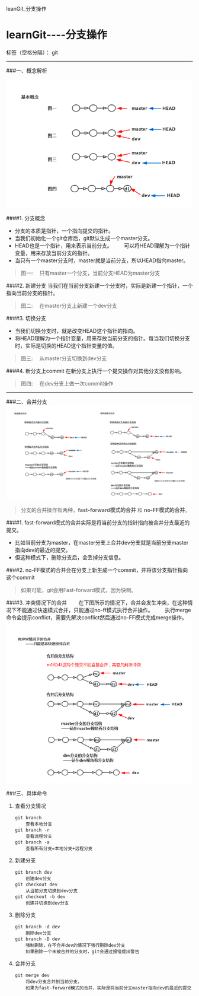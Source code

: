 ﻿leanGit_分支操作

# learnGit----分支操作

标签（空格分隔）： git

---


###一、概念解析

![此处输入图片的描述][1]

####1. 分支概念
+ 分支的本质是指针，一个指向提交的指针。
+ 当我们初始化一个git仓库后，git默认生成一个master分支。
+ HEAD也是一个指针，用来表示当前分支。
&emsp;&emsp;可以将HEAD理解为一个指针变量，用来存放当前分支的指针。
+ 当只有一个master分支时，master就是当前分支，所以HEAD指向master。

> 图一:&emsp; 只有master一个分支，当前分支HEAD为master分支

####2. 新建分支
当我们在当前分支新建一个分支时，实际是新建一个指针，一个指向当前分支的指针。

> 图二:&emsp; 在master分支上新建一个dev分支

####3. 切换分支
+  当我们切换分支时，就是改变HEAD这个指针的指向。
+ 将HEAD理解为一个指针变量，用来存放当前分支的指针。每当我们切换分支时，实际是切换的HEAD这个指针变量的值。

> 图三:&emsp; 从master分支切换到dev分支

####4. 新分支上commit
在新分支上执行一个提交操作对其他分支没有影响。

> 图四:&emsp; 在dev分支上做一次commit操作

---

###二、合并分支
![此处输入图片的描述][2]

> 分支的合并操作有两种，**fast-forward模式的合并** 和 **no-FF模式的合并**。


####1. fast-forward模式的合并实际是将当前分支的指针指向被合并分支最近的提交。
+ 比如当前分支为master，在master分支上合并dev分支就是当前分支master指向dev的最近的提交。
+ 但这种模式下，删除分支后，会丢掉分支信息。

####2. no-FF模式的合并会在分支上新生成一个commit，并将该分支指针指向这个commit

> 如果可能，git会用Fast-forward模式，因为快啊。

####3. 冲突情况下的合并
&emsp;&emsp;在下图所示的情况下，合并会发生冲突，在这种情况下不能通过快速模式合并，只能通过no-ff模式执行合并操作。
&emsp;&emsp;执行merge命令会提示conflict，需要先解决conflict然后通过no-FF模式完成merge操作。
![此处输入图片的描述][3]



###三、具体命令
1. 查看分支情况
    ```	
	git branch 
	    查看本地分支
	git branch -r
	    查看远程分支
	git branch -a
	    查看所有分支=本地分支+远程分支
    ```

2. 新建分支
    ```
    git branch dev
        创建dev分支
    git checkout dev
        从当前分支切换到dev分支
    git checkout -b dev
	    创建并切换到dev分支
    ```
3. 删除分支
    ```
    git branch -d dev
    	删除dev分支
    git branch -D dev
    	强制删除，在不合并dev的情况下强行删除dev分支
	    如果删除一个未被合并的分支时，git会通过报错提出警告
    ```

4. 合并分支
    ```
    git merge dev
    	将dev分支合并到当前分支，
    	如果为fast-forward模式的合并，实际是将当前分支master指向dev的最近的提交
    ```




  [1]: https://raw.githubusercontent.com/lactic-h/learnGit/master/pictures/branch_basic.png
  [2]: https://raw.githubusercontent.com/lactic-h/learnGit/master/pictures/branch_merge.png
  [3]: https://raw.githubusercontent.com/lactic-h/learnGit/master/pictures/branch_conflict.png
